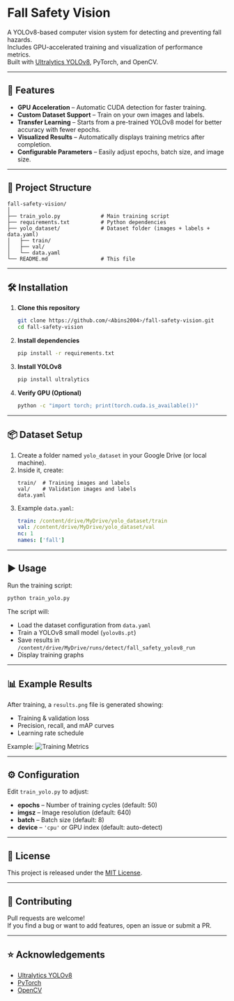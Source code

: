 # Fall Safety Vision

A YOLOv8-based computer vision system for detecting and preventing fall hazards.  
Includes GPU-accelerated training and visualization of performance metrics.  
Built with [Ultralytics YOLOv8](https://github.com/ultralytics/ultralytics), PyTorch, and OpenCV.

---

## 🚀 Features
- **GPU Acceleration** – Automatic CUDA detection for faster training.
- **Custom Dataset Support** – Train on your own images and labels.
- **Transfer Learning** – Starts from a pre-trained YOLOv8 model for better accuracy with fewer epochs.
- **Visualized Results** – Automatically displays training metrics after completion.
- **Configurable Parameters** – Easily adjust epochs, batch size, and image size.

---

## 📂 Project Structure
```
fall-safety-vision/
│
├── train_yolo.py             # Main training script
├── requirements.txt          # Python dependencies
├── yolo_dataset/             # Dataset folder (images + labels + data.yaml)
│   ├── train/
│   ├── val/
│   └── data.yaml
└── README.md                 # This file
```

---

## 🛠 Installation

1. **Clone this repository**
   ```bash
   git clone https://github.com/<Abins2004>/fall-safety-vision.git
   cd fall-safety-vision
   ```

2. **Install dependencies**
   ```bash
   pip install -r requirements.txt
   ```

3. **Install YOLOv8**
   ```bash
   pip install ultralytics
   ```

4. **Verify GPU (Optional)**
   ```bash
   python -c "import torch; print(torch.cuda.is_available())"
   ```

---

## 📦 Dataset Setup

1. Create a folder named `yolo_dataset` in your Google Drive (or local machine).
2. Inside it, create:
   ```
   train/  # Training images and labels
   val/    # Validation images and labels
   data.yaml
   ```
3. Example `data.yaml`:
   ```yaml
   train: /content/drive/MyDrive/yolo_dataset/train
   val: /content/drive/MyDrive/yolo_dataset/val
   nc: 1
   names: ['fall']
   ```

---

## ▶️ Usage

Run the training script:
```bash
python train_yolo.py
```

The script will:
- Load the dataset configuration from `data.yaml`
- Train a YOLOv8 small model (`yolov8s.pt`)
- Save results in `/content/drive/MyDrive/runs/detect/fall_safety_yolov8_run`
- Display training graphs

---

## 📊 Example Results

After training, a `results.png` file is generated showing:
- Training & validation loss
- Precision, recall, and mAP curves
- Learning rate schedule

Example:
![Training Metrics](runs/detect/fall_safety_yolov8_run/results.png)

---

## ⚙️ Configuration

Edit `train_yolo.py` to adjust:
- **epochs** – Number of training cycles (default: 50)
- **imgsz** – Image resolution (default: 640)
- **batch** – Batch size (default: 8)
- **device** – `'cpu'` or GPU index (default: auto-detect)

---

## 📜 License
This project is released under the [MIT License](LICENSE).

---

## 🤝 Contributing
Pull requests are welcome!  
If you find a bug or want to add features, open an issue or submit a PR.

---

## ⭐ Acknowledgements
- [Ultralytics YOLOv8](https://github.com/ultralytics/ultralytics)
- [PyTorch](https://pytorch.org/)
- [OpenCV](https://opencv.org/)
